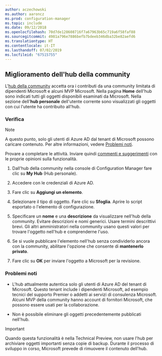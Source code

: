 ```yaml
---
author: aczechowski
ms.author: aaroncz
ms.prod: configuration-manager
ms.topic: include
ms.date: 09/12/2018
ms.openlocfilehash: 70d7de128608716f7a67963b65c719a6f58faf88
ms.sourcegitcommit: 4981a796e7886befb7bdeeb346dba32be82aefd6
ms.translationtype: HT
ms.contentlocale: it-IT
ms.lasthandoff: 07/02/2019
ms.locfileid: "67515755"
---
```

## <a name="bkmk_hub"></a> Miglioramento dell'hub della community
<!--1358926-->

L'[hub della community](/sccm/core/get-started/capabilities-in-technical-preview-1807#bkmk_hub) accetta ora i contributi da una community limitata di dipendenti Microsoft e alcuni MVP Microsoft. Nella pagina **Home** dell'hub sono indicati tutti gli oggetti disponibili esaminati da Microsoft. Nella sezione dell'**hub personale** dell'utente corrente sono visualizzati gli oggetti con cui l'utente ha contribuito all'hub. 


### <a name="try-it-out"></a>Verifica

> [!Note]  
> A questo punto, solo gli utenti di Azure AD dal tenant di Microsoft possono caricare contenuto. Per altre informazioni, vedere [Problemi noti](#bkmk_hub-ki).  

Provare a completare le attività. Inviare quindi [commenti e suggerimenti](/sccm/core/understand/find-help#product-feedback) con le proprie opinioni sulla funzionalità.

1. Dall'hub della community nella console di Configuration Manager fare clic su **My Hub** (Hub personale).  

2. Accedere con le credenziali di Azure AD.  

3. Fare clic su **Aggiungi un elemento**.  

4. Selezionare il tipo di oggetto. Fare clic su **Sfoglia**. Aprire lo script esportato o l'elemento di configurazione.  

5. Specificare un **nome** e una **descrizione** da visualizzare nell'hub della community. Evitare descrizioni e nomi generici. Usare termini descrittivi brevi. Gli altri amministratori nella community usano questi valori per trovare l'oggetto nell'hub e comprenderne l'uso.  

6. Se si vuole pubblicare l'elemento nell'hub senza condividerlo ancora con la community, abilitare l'opzione che consente di **mantenerlo privato**.  

7. Fare clic su **OK** per inviare l'oggetto a Microsoft per la revisione.  


### <a name="bkmk_hub-ki"></a> Problemi noti

- L'hub attualmente autentica solo gli utenti di Azure AD del tenant di Microsoft. Questo tenant include i dipendenti Microsoft, ad esempio tecnici del supporto Premier o addetti ai servizi di consulenza Microsoft. Alcuni MVP della community hanno account di fornitori Microsoft, che possono essere usati per la collaborazione.  

- Non è possibile eliminare gli oggetti precedentemente pubblicati nell'hub.  

> [!Important]  
> Quando questa funzionalità è nella Technical Preview, non usare l'hub per archiviare oggetti importanti senza copie di backup. Durante il processo di sviluppo in corso, Microsoft prevede di rimuovere il contenuto dell'hub.


